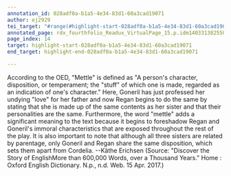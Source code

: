 ```yaml
---
annotation_id: 028adf0a-b1a5-4e34-83d1-60a3cad19071
author: ej2929
tei_target: "#range(#highlight-start-028adf0a-b1a5-4e34-83d1-60a3cad19071, #highlight-end-028adf0a-b1a5-4e34-83d1-60a3cad19071)"
annotated_page: rdx_fourthfolio_Readux_VirtualPage_15.p.idm140331382550000
page_index: 14
target: highlight-start-028adf0a-b1a5-4e34-83d1-60a3cad19071
end_target: highlight-end-028adf0a-b1a5-4e34-83d1-60a3cad19071

---
```

According to the OED, "Mettle" is defined as "A person's character, disposition, or temperament; the "stuff" of which one is made, regarded as an indication of one's character." Here, Goneril has just professed her undying "love" for her father and now Regan begins to do the same by stating that she is made up of the same contents as her sister and that their personalities are the same. Furthermore, the word "mettle" adds a significant meaning to the text because it begins to foreshadow Regan and Goneril's immoral characteristics that are exposed throughout the rest of the play. It is also important to note that although all three sisters are related by parentage, only Goneril and Regan share the same disposition, which sets them apart from Cordelia. --Käthe Erichsen
 (Source: "Discover the Story of EnglishMore than 600,000 Words, over a Thousand Years." Home : Oxford English Dictionary. N.p., n.d. Web. 15 Apr. 2017.)
